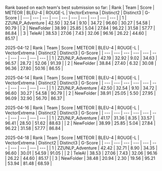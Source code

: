 Rank based on each team's best submission so far:
| Rank | Team | Score | METEOR | BLEU-4 | ROUGE-L | VectorExtrema | Distinct2 | Distinct3 | G-Score |
| --- | --- | --- | --- | --- | --- | --- | --- | --- | --- |
| 1 | ZZUNLP_Adventure | 42.50 | 32.54 | 9.10 | 34.72 | 96.60 | 30.27 | 54.58 | 90.79 |
| 2 | NewFolder | 38.99 | 25.85 | 5.04 | 27.84 | 96.22 | 31.58 | 57.77 | 86.84 |
| 3 | TeleAI | 38.53 | 27.06 | 7.43 | 32.06 | 96.16 | 26.22 | 44.60 | 85.17 |


2025-04-12
| Rank | Team | Score | METEOR | BLEU-4 | ROUGE-L | VectorExtrema | Distinct2 | Distinct3 | G-Score |
| --- | --- | --- | --- | --- | --- | --- | --- | --- | --- |
| 1 | ZZUNLP_Adventure | 42.19 | 32.92 | 9.02 | 34.63 | 96.57 | 28.72 | 52.06 | 91.39 |
| 2 | NewFolder | 38.84 | 27.40 | 6.32 | 30.08 | 96.36 | 27.80 | 50.16 | 86.55 |


2025-04-14
| Rank | Team | Score | METEOR | BLEU-4 | ROUGE-L | VectorExtrema | Distinct2 | Distinct3 | G-Score |
| --- | --- | --- | --- | --- | --- | --- | --- | --- | --- |
| 1 | ZZUNLP_Adventure | 42.50 | 32.54 | 9.10 | 34.72 | 96.60 | 30.27 | 54.58 | 90.79 |
| 2 | NewFolder | 38.91 | 25.05 | 5.50 | 27.95 | 96.09 | 32.90 | 56.70 | 86.37 |


2025-04-16
| Rank | Team | Score | METEOR | BLEU-4 | ROUGE-L | VectorExtrema | Distinct2 | Distinct3 | G-Score |
| --- | --- | --- | --- | --- | --- | --- | --- | --- | --- |
| 1 | ZZUNLP_Adventure | 41.17 | 31.36 | 8.35 | 33.57 | 96.41 | 28.50 | 51.62 | 88.63 |
| 2 | NewFolder | 38.99 | 25.85 | 5.04 | 27.84 | 96.22 | 31.58 | 57.77 | 86.84 |


2025-04-18
| Rank | Team | Score | METEOR | BLEU-4 | ROUGE-L | VectorExtrema | Distinct2 | Distinct3 | G-Score |
| --- | --- | --- | --- | --- | --- | --- | --- | --- | --- |
| 1 | ZZUNLP_Adventure | 42.42 | 32.71 | 8.90 | 34.35 | 96.60 | 30.01 | 54.59 | 91.05 |
| 2 | TeleAI | 38.53 | 27.06 | 7.43 | 32.06 | 96.16 | 26.22 | 44.60 | 85.17 |
| 3 | NewFolder | 38.48 | 20.94 | 2.30 | 19.56 | 95.21 | 53.94 | 81.48 | 68.59 |
